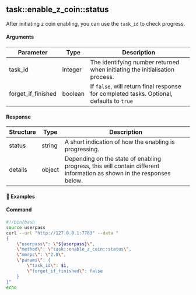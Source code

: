 ## task::enable_z_coin::status

After initiating z coin enabling, you can use the `task_id` to check progress.


#### Arguments

| Parameter          | Type    | Description                                                                               |
| ------------------ | ------- | ----------------------------------------------------------------------------------------- |
| task_id            | integer | The identifying number returned when initiating the initialisation process.               |
| forget_if_finished | boolean | If `false`, will return final response for completed tasks. Optional, defaults to `true`  |


#### Response

| Structure              | Type              | Description                                                                                                           |
| ---------------------- | ----------------- | --------------------------------------------------------------------------------------------------------------------- |
| status                 | string            | A short indication of how the enabling is progressing.                                                                |
| details                | object            | Depending on the state of enabling progress, this will contain different information as shown in the responses below. |


#### :pushpin: Examples

#### Command

```bash
#!/bin/bash
source userpass
curl --url "http://127.0.0.1:7783" --data "
{
    \"userpass\": \"${userpass}\",
    \"method\": \"task::enable_z_coin::status\",
    \"mmrpc\": \"2.0\",
    \"params\": {
        \"task_id\": $1,
        \"forget_if_finished\": false
    }
}"
echo
```



<div style="margin-top: 0.5rem;">

<collapse-text hidden title="Response">

#### Response (ActivatingCoin - enabling has started)

```json
{
  "mmrpc": "2.0",
  "result": {
    "status": "InProgress",
    "details": "ActivatingCoin"
  },
  "id": null
}
```

</collapse-text>

</div>



<div style="margin-top: 0.5rem;">

<collapse-text hidden title="Response">

#### Response (UpdatingBlocksCache)

```json
{
  "mmrpc": "2.0",
  "result": {
    "status": "InProgress",
    "details": {
      "UpdatingBlocksCache": {
        "current_scanned_block": 265930,
        "latest_block": 269656
      }
    }
  },
  "id": null
}

```

</collapse-text>

</div>




<div style="margin-top: 0.5rem;">

<collapse-text hidden title="Response">

#### Response (BuildingWalletDb)

```json
{
  "mmrpc": "2.0",
  "result": {
    "status": "InProgress",
    "details": {
      "BuildingWalletDb": {
        "current_scanned_block": 265311,
        "latest_block": 269656
      }
    }
  },
  "id": null
}
```

</collapse-text>

</div>



<div style="margin-top: 0.5rem;">

<collapse-text hidden title="Response">

#### Response (Enabling complete)

```json
{
  "mmrpc": "2.0",
  "result": {
    "status": "Ok",
    "details": {
      "ticker": "ZOMBIE",
      "current_block": 269657,
      "wallet_balance": {
        "wallet_type": "Iguana",
        "address": "zs1e3puxpnal8ljjrqlxv4jctlyndxnm5a3mj5rarjvp0qv72hmm9caduxk9asu9kyc6erfx4zsauj",
        "balance": {
          "spendable": "29.99989008",
          "unspendable": "0"
        }
      }
    }
  },
  "id": null
}
```

</collapse-text>

</div>



<div style="margin-top: 0.5rem;">

<collapse-text hidden title="Response">

#### Response (no Zcash Params)

```json
{
	"mmrpc": "2.0",
	"result": {
		"status": "Error",
		"details": {
			"error": "Error on platform coin ZOMBIE creation: ZCashParamsNotFound",
			"error_path": "lib.z_coin_activation.z_coin",
			"error_trace": "lib:103] z_coin_activation:192] z_coin:761]",
			"error_type": "CoinCreationError",
			"error_data": {
				"ticker": "ZOMBIE",
				"error": "ZCashParamsNotFound"
			}
		}
	},
	"id": null
}
```

</collapse-text>

</div>


<div style="margin-top: 0.5rem;">

<collapse-text hidden title="Response">

#### Response (error - no such task)

You'll see this if the task number does not exist, or the task has already completed.

```json
{
  "mmrpc": "2.0",
  "error": "No such task '1'",
  "error_path": "init_standalone_coin",
  "error_trace": "init_standalone_coin:119]",
  "error_type": "NoSuchTask",
  "error_data": 1,
  "id": null
}

```

</collapse-text>

</div>
